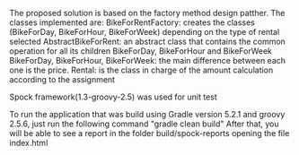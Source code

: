 The proposed solution is based on the factory method design patther. The classes implemented are:
BikeForRentFactory: creates the classes (BikeForDay, BikeForHour, BikeForWeek) depending on the type of rental selected
AbstractBikeForRent: an abstract class that contains the common operation for all its children BikeForDay, BikeForHour and BikeForWeek
BikeForDay, BikeForHour, BikeForWeek: the main difference between each one is the price.
Rental: is the class in charge of the amount calculation according to the assignment

Spock framework(1.3-groovy-2.5) was used for unit test

To run the application that was build using Gradle version 5.2.1 and groovy 2.5.6, just run the following command
"gradle clean build"
After that, you will be able to see a report in the folder build/spock-reports opening the file index.html
